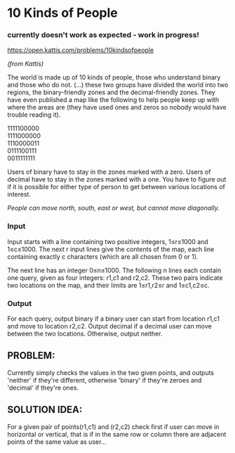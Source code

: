 # 10 Kinds of People

### currently doesn't work as expected - work in progress!

https://open.kattis.com/problems/10kindsofpeople

_(from Kattis)_

The world is made up of 10 kinds of people, those who understand binary and those who do not. (...) these two groups have divided the world into two regions, the binary-friendly zones and the decimal-friendly zones. They have even published a map like the following to help people keep up with where the areas are (they have used ones and zeros so nobody would have trouble reading it).

1111100000\
1111000000\
1110000011\
0111100111\
0011111111

Users of binary have to stay in the zones marked with a zero. Users of decimal have to stay in the zones marked with a one. You have to figure out if it is possible for either type of person to get between various locations of interest. 

_People can move north, south, east or west, but cannot move diagonally._

### Input
Input starts with a line containing two positive integers, 1≤r≤1000 and 1≤c≤1000. The next r input lines give the contents of the map, each line containing exactly c characters (which are all chosen from 0 or 1).

The next line has an integer 0≤n≤1000. The following n lines each contain one query, given as four integers: r1,c1 and r2,c2. These two pairs indicate two locations on the map, and their limits are 1≤r1,r2≤r and 1≤c1,c2≤c.

### Output
For each query, output binary if a binary user can start from location r1,c1 and move to location r2,c2. Output decimal if a decimal user can move between the two locations. Otherwise, output neither.

## PROBLEM:

Currently simply checks the values in the two given points, and outputs 'neither' if they're different, otherwise 'binary' if they're zeroes
and 'decimal' if they're ones.

## SOLUTION IDEA:

For a given pair of points(r1,c1) and (r2,c2) check first if user can move in horizontal or vertical, that is if in the same row or column 
there are adjacent points of the same value as user... 
